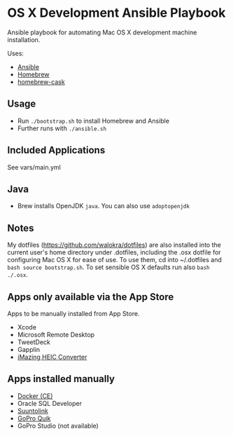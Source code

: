 # OS X Development Ansible Playbook

Ansible playbook for automating Mac OS X development machine installation.

Uses:
* [Ansible](http://www.ansible.com/)
* [Homebrew](http://brew.sh/)
* [homebrew-cask](https://github.com/caskroom/homebrew-cask)

## Usage

* Run `./bootstrap.sh` to install Homebrew and Ansible
* Further runs with `./ansible.sh`

## Included Applications

See vars/main.yml

## Java

* Brew installs OpenJDK `java`. You can also use `adoptopenjdk`

## Notes

My dotfiles (https://github.com/walokra/dotfiles) are also installed into the current user's home directory under .dotfiles, including the .osx dotfile for configuring Mac OS X for ease of use. To use them, cd into ~/.dotfiles and ```bash
source bootstrap.sh```. To set sensible OS X defaults run also ```bash ./.osx```.

## Apps only available via the App Store

Apps to be manually installed from App Store.

* Xcode
* Microsoft Remote Desktop
* TweetDeck
* Gapplin
* [iMazing HEIC Converter](https://imazing.com/heic)

## Apps installed manually

* [Docker (CE)](https://store.docker.com/editions/community/docker-ce-desktop-mac)
* Oracle SQL Developer
* [Suuntolink](https://www.suunto.com/fi-fi/Tuki/ohjelmistotuki/suuntolink/) 
* [GoPro Quik](https://shop.gopro.com/EMEA/softwareandapp/quik-%7C-desktop/Quik-Desktop.html)
* GoPro Studio (not available)

